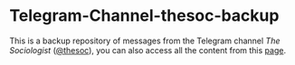 # Telegram-Channel-thesoc-backup

This is a backup repository of messages from the Telegram channel _The Sociologist_ ([@thesoc](https://t.me/thesoc)), you can also access all the content from this [page](https://desociologue.github.io/Telegram-Channel-thesoc-backup/).
